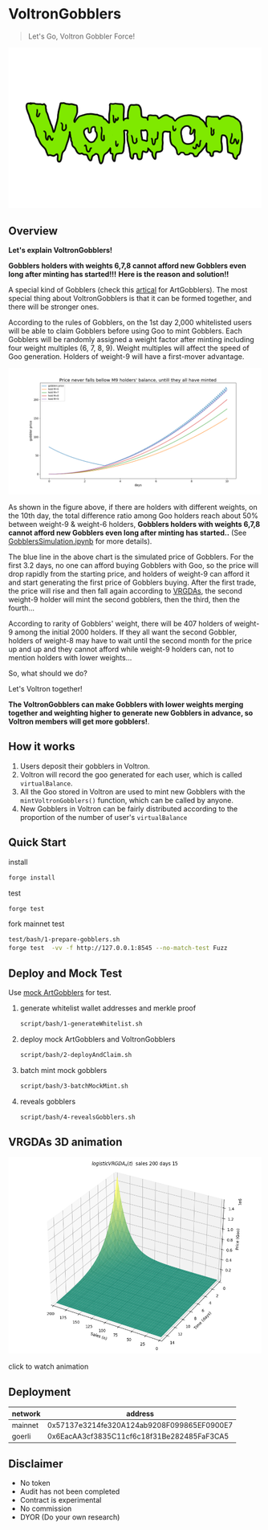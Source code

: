 # VoltronGobblers

> Let's Go, Voltron Gobbler Force!

![Voltron-logo](./Voltron-logo.png)

## Overview

**Let's explain VoltronGobblers!**

**Gobblers holders with weights 6,7,8 cannot afford new Gobblers even long after minting has started!!!**
**Here is the reason and solution!!**

A special kind of Gobblers (check this [artical](https://www.paradigm.xyz/2022/09/artgobblers) for ArtGobblers). The most special thing about VoltronGobblers is that it can be formed together, and there will be stronger ones.

According to the rules of Gobblers, on the 1st day 2,000 whitelisted users will be able to claim Gobblers before using Goo to mint Gobblers. Each Gobblers will be randomly assigned a weight factor after minting including four weight multiples (6, 7, 8, 9). Weight multiples will affect the speed of Goo generation. Holders of weight-9 will have a first-mover advantage.

![weight-comparison.png](./analysis/gobblers-price.png)

As shown in the figure above, if there are holders with different weights, on the 10th day, the total difference ratio among Goo holders reach about 50% between weight-9 & weight-6 holders, **Gobblers holders with weights 6,7,8 cannot afford new Gobblers even long after minting has started..** (See [GobblersSimulation.ipynb](./analysis/GobblersSimulation.ipynb) for more details).

The blue line in the above chart is the simulated price of Gobblers. For the first 3.2 days, no one can afford buying Gobblers with Goo, so the price will drop rapidly from the starting price, and holders of weight-9 can afford it and start generating the first price of Gobblers buying. After the first trade, the price will rise and then fall again according to [VRGDAs](https://www.paradigm.xyz/2022/08/vrgda), the second weight-9 holder will mint the second gobblers, then the third, then the fourth...

According to rarity of Gobblers' weight, there will be 407 holders of weight-9 among the initial 2000 holders. If they all want the second Gobbler, holders of weight-8 may have to wait until the second month for the price up and up and they cannot afford while weight-9 holders can, not to mention holders with lower weights...

So, what should we do?

Let's Voltron together!

**The VoltronGobblers can make Gobblers with lower weights merging together and weighting higher to generate new Gobblers in advance, so Voltron members will get more gobblers!**.

## How it works

1. Users deposit their gobblers in Voltron.
2. Voltron will record the goo generated for each user, which is called `virtualBalance`.
3. All the Goo stored in Voltron are used to mint new Gobblers with the `mintVoltronGobblers()` function, which can be called by anyone.
4. New Gobblers in Voltron can be fairly distributed according to the proportion of the number of user's `virtualBalance`

## Quick Start

install

```sh
forge install
```

test

```sh
forge test
```

fork mainnet test

```sh
test/bash/1-prepare-gobblers.sh
forge test  -vv -f http://127.0.0.1:8545 --no-match-test Fuzz
```

## Deploy and Mock Test

Use [mock ArtGobblers](./test/utils/mocks/MockArtGobblers.sol) for test.

1. generate whitelist wallet addresses and merkle proof

   ```bash
   script/bash/1-generateWhitelist.sh
   ```

2. deploy mock ArtGobblers and VoltronGobblers

   ```bash
   script/bash/2-deployAndClaim.sh
   ```

3. batch mint mock gobblers

   ```bash
   script/bash/3-batchMockMint.sh
   ```

4. reveals gobblers

   ```bash
   script/bash/4-revealsGobblers.sh
   ```

## VRGDAs 3D animation

[![Watch the video](./analysis/VRGDA-200-15days.png)](https://www.youtube.com/watch?v=3wM2KcMUtE0)

click to watch animation

## Deployment

| network | address                                    |
| ------- | ------------------------------------------ |
| mainnet | 0x57137e3214fe320A124ab9208F099865EF0900E7 |
| goerli  | 0x6EacAA3cf3835C11cf6c18f31Be282485FaF3CA5 |

## Disclaimer

- No token
- Audit has not been completed
- Contract is experimental
- No commission
- DYOR (Do your own research)
